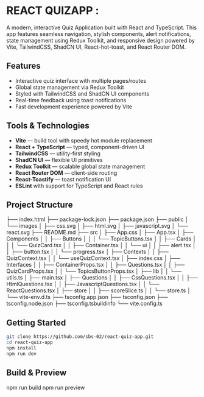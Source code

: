 # REACT QUIZAPP :

A modern, interactive Quiz Application built with React and TypeScript. This app features seamless navigation, stylish components, alert notifications, state management using Redux Toolkit, and responsive design powered by Vite, TailwindCSS, ShadCN UI, React-hot-toast, and React Router DOM.

## Features

- Interactive quiz interface with multiple pages/routes
- Global state management via Redux Toolkit
- Styled with TailwindCSS and ShadCN UI components
- Real-time feedback using toast notifications
- Fast development experience powered by Vite

## Tools & Technologies

- **Vite** — build tool with speedy hot module replacement
- **React + TypeScript** — typed, component-driven UI
- **TailwindCSS** — utility-first styling
- **ShadCN UI** — flexible UI primitives
- **Redux Toolkit** — scalable global state management
- **React Router DOM** — client-side routing
- **React-Toastify** — toast notification UI
- **ESLint** with support for TypeScript and React rules

## Project Structure

├── index.html
├── package-lock.json
├── package.json
├── public
│ └── images
│ ├── css.svg
│ ├── html.svg
│ ├── javascript.svg
│ └── react.svg
├── README.md
├── src
│ ├── App.css
│ ├── App.tsx
│ ├── Components
│ │ ├── Buttons
│ │ │ └── TopicButtons.tsx
│ │ ├── Cards
│ │ │ └── QuizCard.tsx
│ │ ├── Container.tsx
│ │ └── ui
│ │ ├── alert.tsx
│ │ ├── button.tsx
│ │ └── progress.tsx
│ ├── Contexts
│ │ ├── QuizContext.tsx
│ │ └── useQuizContext.tsx
│ ├── index.css
│ ├── Interfaces
│ │ ├── ContainerProps.tsx
│ │ ├── Questions.tsx
│ │ ├── QuizCardProps.tsx
│ │ └── TopicsButtonProps.tsx
│ ├── lib
│ │ └── utils.ts
│ ├── main.tsx
│ ├── Questions
│ │ ├── CssQuestions.tsx
│ │ ├── HtmlQuestions.tsx
│ │ ├── JavascriptQuestions.tsx
│ │ └── ReactQuestions.tsx
│ ├── store
│ │ ├── scoreSlice.ts
│ │ └── store.ts
│ └── vite-env.d.ts
├── tsconfig.app.json
├── tsconfig.json
├── tsconfig.node.json
├── tsconfig.tsbuildinfo
└── vite.config.ts

## Getting Started

```bash
git clone https://github.com/sbs-02/react-quiz-app.git
cd react-quiz-app
npm install
npm run dev

```

## Build & Preview

npm run build
npm run preview
